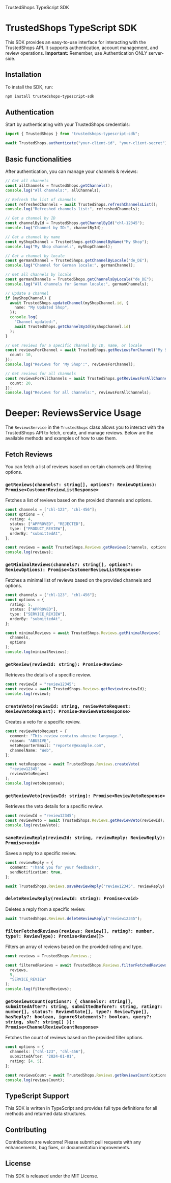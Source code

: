 TrustedShops TypeScript SDK

# TrustedShops TypeScript SDK

This SDK provides an easy-to-use interface for interacting with the TrustedShops API. It supports authentication, account management, and review operations. **Important:** Remember, use Authentication ONLY server-side.

## Installation

To install the SDK, run:

```sh
npm install trustedshops-typescript-sdk
```

## Authentication

Start by authenticating with your TrustedShops credentials:

```typescript
import { TrustedShops } from "trustedshops-typescript-sdk";

await TrustedShops.authenticate("your-client-id", "your-client-secret");
```

## Basic functionalities

After authentication, you can manage your channels & reviews:

```typescript
// Get all channels
const allChannels = TrustedShops.getChannels();
console.log("All channels:", allChannels);

// Refresh the list of channels
const refreshedChannels = await TrustedShops.refreshChannelsList();
console.log("Refreshed channels list:", refreshedChannels);

// Get a channel by ID
const channelById = TrustedShops.getChannelById("chl-12345");
console.log("Channel by ID:", channelById);

// Get a channel by name
const myShopChannel = TrustedShops.getChannelByName("My Shop");
console.log("My Shop channel:", myShopChannel);

// Get a channel by locale
const germanChannel = TrustedShops.getChannelByLocale("de_DE");
console.log("Channel for German locale:", germanChannel);

// Get all channels by locale
const germanChannels = TrustedShops.getChannelsByLocale("de_DE");
console.log("All channels for German locale:", germanChannels);

// Update a channel
if (myShopChannel) {
  await TrustedShops.updateChannel(myShopChannel.id, {
    name: "My Updated Shop",
  });
  console.log(
    "Channel updated:",
    await TrustedShops.getChannelById(myShopChannel.id)
  );
}

// Get reviews for a specific channel by ID, name, or locale
const reviewsForChannel = await TrustedShops.getReviewsForChannel("My Shop", {
  count: 10,
});
console.log("Reviews for 'My Shop':", reviewsForChannel);

// Get reviews for all channels
const reviewsForAllChannels = await TrustedShops.getReviewsForAllChannels({
  count: 20,
});
console.log("Reviews for all channels:", reviewsForAllChannels);
```

# Deeper: ReviewsService Usage

The `ReviewsService` in the `TrustedShops` class allows you to interact with the TrustedShops API to fetch, create, and manage reviews. Below are the available methods and examples of how to use them.

## Fetch Reviews

You can fetch a list of reviews based on certain channels and filtering options.

### `getReviews(channels?: string[], options?: ReviewOptions): Promise<CustomerReviewListResponse>`

Fetches a list of reviews based on the provided channels and options.

```typescript
const channels = ["chl-123", "chl-456"];
const options = {
  rating: 4,
  status: ["APPROVED", "REJECTED"],
  type: ["PRODUCT_REVIEW"],
  orderBy: "submittedAt",
};

const reviews = await TrustedShops.Reviews.getReviews(channels, options);
console.log(reviews);
```

### `getMinimalReviews(channels?: string[], options?: ReviewOptions): Promise<CustomerReviewListResponse>`

Fetches a minimal list of reviews based on the provided channels and options.

```typescript
const channels = ["chl-123", "chl-456"];
const options = {
  rating: 5,
  status: ["APPROVED"],
  type: ["SERVICE_REVIEW"],
  orderBy: "submittedAt",
};

const minimalReviews = await TrustedShops.Reviews.getMinimalReviews(
  channels,
  options
);
console.log(minimalReviews);
```

### `getReview(reviewId: string): Promise<Review>`

Retrieves the details of a specific review.

```typescript
const reviewId = "review12345";
const review = await TrustedShops.Reviews.getReview(reviewId);
console.log(review);
```

### `createVeto(reviewId: string, reviewVetoRequest: ReviewVetoRequest): Promise<ReviewVetoResponse>`

Creates a veto for a specific review.

```typescript
const reviewVetoRequest = {
  comment: "This review contains abusive language.",
  reason: "ABUSIVE",
  vetoReporterEmail: "reporter@example.com",
  channelName: "Web",
};

const vetoResponse = await TrustedShops.Reviews.createVeto(
  "review12345",
  reviewVetoRequest
);
console.log(vetoResponse);
```

### `getReviewVeto(reviewId: string): Promise<ReviewVetoResponse>`

Retrieves the veto details for a specific review.

```typescript
const reviewId = "review12345";
const reviewVeto = await TrustedShops.Reviews.getReviewVeto(reviewId);
console.log(reviewVeto);
```

### `saveReviewReply(reviewId: string, reviewReply: ReviewReply): Promise<void>`

Saves a reply to a specific review.

```typescript
const reviewReply = {
  comment: "Thank you for your feedback!",
  sendNotification: true,
};

await TrustedShops.Reviews.saveReviewReply("review12345", reviewReply);
```

### `deleteReviewReply(reviewId: string): Promise<void>`

Deletes a reply from a specific review.

```typescript
await TrustedShops.Reviews.deleteReviewReply("review12345");
```

### `filterFetchedReviews(reviews: Review[], rating?: number, type?: ReviewType): Promise<Review[]>`

Filters an array of reviews based on the provided rating and type.

```typescript
const reviews = TrustedShops.Reviews.;

const filteredReviews = await TrustedShops.Reviews.filterFetchedReviews(
  reviews,
  5,
  "SERVICE_REVIEW"
);
console.log(filteredReviews);
```

### `getReviewsCount(options?: { channels?: string[], submittedAfter?: string, submittedBefore?: string, rating?: number[], status?: ReviewState[], type?: ReviewType[], hasReply?: boolean, ignoreStatements?: boolean, query?: string, sku?: string[] }): Promise<ChannelReviewCountResponse>`

Fetches the count of reviews based on the provided filter options.

```typescript
const options = {
  channels: ["chl-123", "chl-456"],
  submittedAfter: "2024-01-01",
  rating: [4, 5],
};

const reviewsCount = await TrustedShops.Reviews.getReviewsCount(options);
console.log(reviewsCount);
```

## TypeScript Support

This SDK is written in TypeScript and provides full type definitions for all methods and returned data structures.

## Contributing

Contributions are welcome! Please submit pull requests with any enhancements, bug fixes, or documentation improvements.

## License

This SDK is released under the MIT License.

